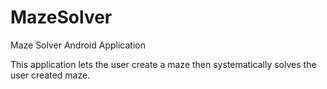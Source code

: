 MazeSolver
==========

Maze Solver Android Application

This application lets the user create a maze then systematically solves the user created maze.
